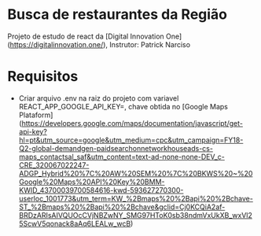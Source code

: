 # Busca de restaurantes da Região

Projeto de estudo de react da [Digital Innovation One] (https://digitalinnovation.one/), Instrutor: Patrick Narciso

# Requisitos

* Criar arquivo .env na raiz do projeto com variavel REACT_APP_GOOGLE_API_KEY=<Chave>, chave obtida no [Google Maps Plataform] (https://developers.google.com/maps/documentation/javascript/get-api-key?hl=pt&utm_source=google&utm_medium=cpc&utm_campaign=FY18-Q2-global-demandgen-paidsearchonnetworkhouseads-cs-maps_contactsal_saf&utm_content=text-ad-none-none-DEV_c-CRE_320067022247-ADGP_Hybrid%20%7C%20AW%20SEM%20%7C%20BKWS%20~%20Google%20Maps%20API%20Key%20BMM-KWID_43700039700584616-kwd-593627270300-userloc_1001773&utm_term=KW_%2Bmaps%20%2Bapi%20%2Bchave-ST_%2Bmaps%20%2Bapi%20%2Bchave&gclid=Cj0KCQiA2af-BRDzARIsAIVQUOcCVjNBZwNY_SMG97HToK0sb38ndmVxUkXB_wxVl25ScwV5qonack8aAq6LEALw_wcB)
